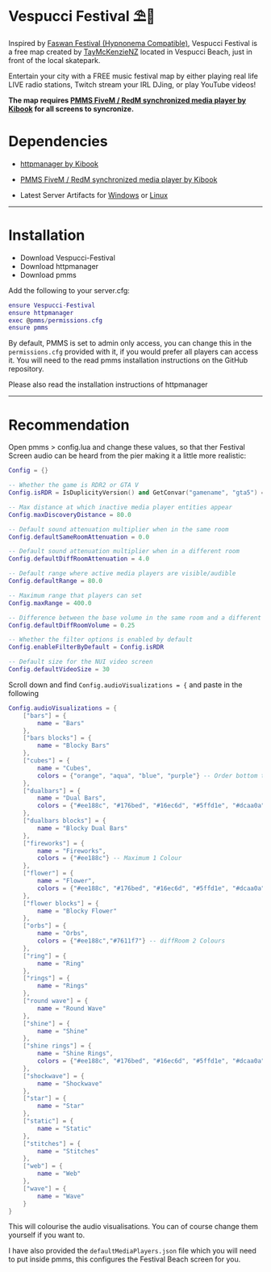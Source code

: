 # Vespucci Festival ⛱️🎵

Inspired by [Faswan Festival (Hypnonema Compatible)](https://forum.cfx.re/t/free-faswan-festival-hypnonema-compatible/4904994), Vespucci Festival is a free map created by [TayMcKenzieNZ](https://github.com/TayMcKenzieNZ) located in Vespucci Beach, just in front of the local skatepark. 

Entertain your city with a FREE music festival map by either playing real life LIVE radio stations, Twitch stream your IRL DJing, or play YouTube videos!

**The map requires [PMMS FiveM / RedM synchronized media player by Kibook](https://github.com/kibook/pmms) for all screens to syncronize.**




# Dependencies

- [httpmanager by Kibook](https://github.com/kibook/httpmanager)

- [PMMS FiveM / RedM synchronized media player by Kibook](https://github.com/kibook/pmms)

- Latest Server Artifacts for [Windows](https://runtime.fivem.net/artifacts/fivem/build_server_windows/master/) or [Linux](https://runtime.fivem.net/artifacts/fivem/build_proot_linux/master/)

------------------------------

# Installation

- Download Vespucci-Festival
- Download httpmanager
- Download pmms

Add the following to your server.cfg:

```lua
ensure Vespucci-Festival
ensure httpmanager
exec @pmms/permissions.cfg
ensure pmms
```
By default, PMMS is set to admin only access, you can change this in the `permissions.cfg` provided with it, if you would prefer all players can access it. You will need to the read pmms installation instructions on the GitHub repository.

Please also read the installation instructions of httpmanager

------------------------------

# Recommendation

Open pmms > config.lua and change these values, so that ther Festival Screen audio can be heard from the pier making it a little more realistic:

```lua
Config = {}

-- Whether the game is RDR2 or GTA V
Config.isRDR = IsDuplicityVersion() and GetConvar("gamename", "gta5") == "rdr3" or not TerraingridActivate

-- Max distance at which inactive media player entities appear
Config.maxDiscoveryDistance = 80.0

-- Default sound attenuation multiplier when in the same room
Config.defaultSameRoomAttenuation = 0.0

-- Default sound attenuation multiplier when in a different room
Config.defaultDiffRoomAttenuation = 4.0

-- Default range where active media players are visible/audible
Config.defaultRange = 80.0

-- Maximum range that players can set
Config.maxRange = 400.0

-- Difference between the base volume in the same room and a different room
Config.defaultDiffRoomVolume = 0.25

-- Whether the filter options is enabled by default
Config.enableFilterByDefault = Config.isRDR

-- Default size for the NUI video screen
Config.defaultVideoSize = 30
```

Scroll down and find `Config.audioVisualizations = {` and paste in the following

```lua
Config.audioVisualizations = {
	["bars"] = {
		name = "Bars"
	},
	["bars blocks"] = {
		name = "Blocky Bars"
	},
	["cubes"] = {
		name = "Cubes",
		colors = {"orange", "aqua", "blue", "purple"} -- Order bottom to top. Maximum 4 Colours 
	},
	["dualbars"] = {
		name = "Dual Bars",
		colors = {"#ee188c", "#176bed", "#16ec6d", "#5ffd1e", "#dcaa0a"} -- 5 Colours diffRoom, Left To Right
	},
	["dualbars blocks"] = {
		name = "Blocky Dual Bars"
	},
	["fireworks"] = {
		name = "Fireworks",
		colors = {"#ee188c"} -- Maximum 1 Colour 
	},
	["flower"] = {
		name = "Flower",
		colors = {"#ee188c", "#176bed", "#16ec6d", "#5ffd1e", "#dcaa0a"} -- 5 Colours diffRoom, Left To Right
	},
	["flower blocks"] = {
		name = "Blocky Flower"
	},
	["orbs"] = {
		name = "Orbs",
		colors = {"#ee188c","#7611f7"} -- diffRoom 2 Colours 
	},
	["ring"] = {
		name = "Ring"
	},
	["rings"] = {
		name = "Rings"
	},
	["round wave"] = {
		name = "Round Wave"
	},
	["shine"] = {
		name = "Shine"
	},
	["shine rings"] = {
		name = "Shine Rings",
		colors = {"#ee188c", "#176bed", "#16ec6d", "#5ffd1e", "#dcaa0a"}
	},
	["shockwave"] = {
		name = "Shockwave"
	},
	["star"] = {
		name = "Star"
	},
	["static"] = {
		name = "Static"
	},
	["stitches"] = {
		name = "Stitches"
	},
	["web"] = {
		name = "Web"
	},
	["wave"] = {
		name = "Wave"
	}
}
```

This will colourise the audio visualisations. You can of course change them yourself if you want to.

I have also provided the `defaultMediaPlayers.json` file which you will need to put inside pmms, this configures the Festival Beach screen for you.
